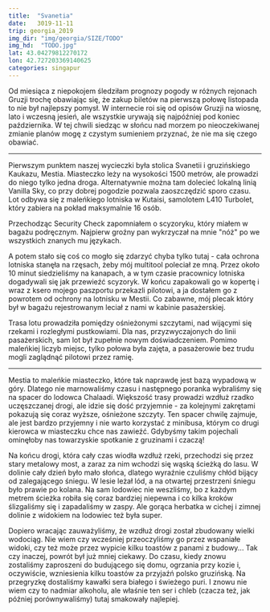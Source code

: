 ```yaml
---
title:  "Svanetia"
date:   3019-11-11
trip: georgia_2019
img_dir: "img/georgia/SIZE/TODO"
img_hd:  "TODO.jpg"
lat: 43.04279812270172
lon: 42.727203369140625
categories: singapur
---
```


<!--more_start-->
Od miesiąca z niepokojem śledziłam prognozy pogody w różnych rejonach Gruzji trochę
obawiając się, że zakup biletów na pierwszą połowę listopada to nie był
najlepszy pomysł.
W internecie roi się od opisów Gruzji na wiosnę, lato i wczesną jesień, ale
wszystkie urywają się najpóźniej pod koniec października.
W tej chwili siedząc w słońcu nad morzem po nieoczekiwanej zmianie planów mogę z czystym
sumieniem przyznać, że nie ma się czego obawiać.
<!--more-->
***

Pierwszym punktem naszej wycieczki była stolica Svanetii i gruzińskiego Kaukazu,
Mestia.
Miasteczko leży na wysokości 1500 metrów, ale prowadzi do niego tylko jedna
droga.
Alternatywnie można tam dolecieć lokalną linią Vanilla Sky, co przy dobrej pogodzie
pozwala zaoszczędzić sporo czasu.
Lot odbywa się z maleńkiego lotniska w Kutaisi, samolotem L410 Turbolet, który zabiera na
pokład maksymalnie 16 osób.

Przechodząc Security Check zapomniałem o scyzoryku, który miałem w bagażu
podręcznym.
Najpierw groźny pan wykrzyczał na mnie "nóż" po we wszystkich znanych mu językach.

A potem stało się coś co mogło się zdarzyć chyba tylko tutaj - cała ochrona
lotniska stanęła na rzęsach, żeby mój multitool poleciał ze mną.
Przez około 10 minut siedzieliśmy na kanapach, a w tym czasie pracownicy lotniska dogadywali
się jak przewieźć scyzoryk.
W końcu zapakowali go w kopertę i wraz z ksero mojego paszportu przekazli pilotowi, a ja dostałem go z powrotem od ochrony na lotnisku w Mestii.
Co zabawne, mój plecak który był w bagażu rejestrowanym leciał z nami w kabinie pasażerskiej.

Trasa lotu prowadziła pomiędzy ośnieżonymi szczytami, nad wijącymi się rzekami i rozległymi pustkowiami.
Dla nas, przyzwyczajonych do linii pasażerskich, sam lot był zupełnie nowym doświadczeniem.
Pomimo maleńkiej liczyb miejsc, tylko połowa była zajęta, a pasażerowie bez trudu mogli zaglądnąć pilotowi przez ramię.

***

Mestia to maleńkie miasteczko, które tak naprawdę jest bazą wypadową w góry.
Dlatego nie marnowaliśmy czasu i następnego poranka wybraliśmy się na spacer
do lodowca Chalaadi. Większość trasy prowadzi wzdłuż rzadko uczęszczanej drogi, ale idzie się dość przyjemnie - za kolejnymi zakrętami pokazują się coraz wyższe, ośnieżone szczyty. Ten spacer chwilę zajmuje, ale jest bardzo przyjemny i nie warto korzystać z minibusa, którym co drugi kierowca w miasteczku chce nas zawieźć. Gdybyśmy takim pojechali ominęłoby nas towarzyskie spotkanie z gruzinami i czaczą!

Na końcu drogi, która cały czas wiodła wzdłuż rzeki, przechodzi się przez stary metalowy most, a zaraz za nim wchodzi się wąską ścieżką do lasu. W dolinie cały dzień było mało słońca, dlatego wyraźnie czuliśmy chłód bijący od zalegającego śniegu. W lesie leżał lód, a na otwartej przestrzeni śniegu było prawie po kolana. Na sam lodowiec nie weszliśmy, bo z każdym metrem ścieżka robiła się coraz bardziej niepewna i co kilka kroków ślizgaliśmy się i zapadaliśmy w zaspy. Ale gorąca herbatka w cichej i zimnej dolinie z widokiem na lodowiec też była super.

Dopiero wracając zauważyliśmy, że wzdłuż drogi został zbudowany wielki wodociąg. Nie wiem czy wcześniej przeoczyliśmy go przez wspaniałe widoki, czy też może przez wypicie kilku toastów z panami z budowy... Tak czy inaczej, powrót był już mniej ciekawy. Do czasu, kiedy znowu zostaliśmy zaproszeni do budującego się domu, ogrzania przy kozie i, oczywiście, wzniesienia kilku toastów za przyjaźń polsko gruzińską. Na przegryzkę dostaliśmy kawałki sera białego i świeżego puri. I znowu nie wiem czy to nadmiar alkoholu, ale właśnie ten ser i chleb (czacza też, jak później porównywaliśmy) tutaj smakowały najlepiej.


















